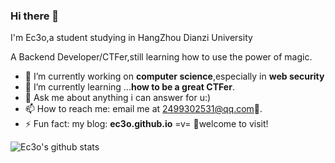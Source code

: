 ### Hi there 👋

I'm Ec3o,a student studying in HangZhou Dianzi University

A Backend Developer/CTFer,still learning how to use the power of magic.

- 🔭 I’m currently working on **computer science**,especially in **web security**
- 🌱 I’m currently learning ...**how to be a great CTFer**.
- 💬 Ask me about anything i can answer for u:)
- 📫 How to reach me: email me at 2499302531@qq.com🥰.
- ⚡ Fun fact: my blog: **ec3o.github.io** =v= 🥰welcome to visit!

![Ec3o's github stats](https://github-readme-stats.vercel.app/api?username=Ec3o&theme=radical) 
